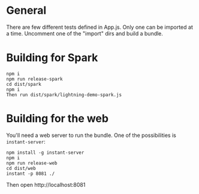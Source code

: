 # General
There are few different tests defined in App.js. Only one can be imported at a time. 
Uncomment one of the "import" dirs and build a bundle.

# Building for Spark
```
npm i
npm run release-spark
cd dist/spark
npm i
Then run dist/spark/lightning-demo-spark.js
```
# Building for the web
You'll need a web server to run the bundle. One of the possibilities is `instant-server`:
```
npm install -g instant-server
npm i
npm run release-web
cd dist/web
instant -p 8081 ./
```
Then open http://localhost:8081

